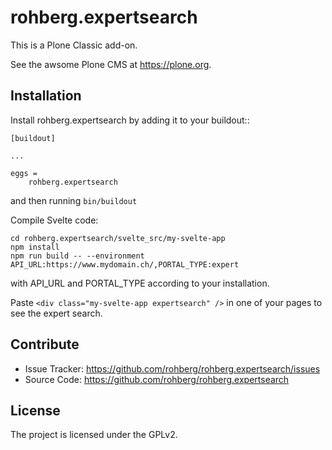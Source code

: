 # rohberg.expertsearch

This is a Plone Classic add-on.

See the awsome Plone CMS at https://plone.org.

## Installation

Install rohberg.expertsearch by adding it to your buildout::

    [buildout]

    ...

    eggs =
        rohberg.expertsearch


and then running ``bin/buildout``

Compile Svelte code:

    cd rohberg.expertsearch/svelte_src/my-svelte-app
    npm install
    npm run build -- --environment API_URL:https://www.mydomain.ch/,PORTAL_TYPE:expert

with API_URL and PORTAL_TYPE according to your installation.

Paste `<div class="my-svelte-app expertsearch" />` in one of your pages to see the expert search.

## Contribute

- Issue Tracker: https://github.com/rohberg/rohberg.expertsearch/issues
- Source Code: https://github.com/rohberg/rohberg.expertsearch


## License

The project is licensed under the GPLv2.
